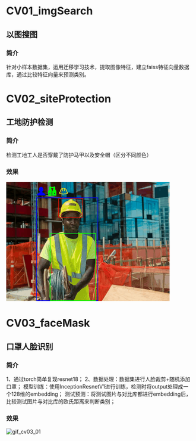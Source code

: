 # CV01_imgSearch
## 以图搜图
### 简介
针对小样本数据集，运用迁移学习技术，提取图像特征，建立faiss特征向量数据库，通过比较特征向量来预测类别。

# CV02_siteProtection
## 工地防护检测
### 简介
检测工地工人是否穿戴了防护马甲以及安全帽（区分不同颜色）
### 效果
![gif_cv02_01](https://github.com/Ian1274/CV/blob/main/CV02_siteProtection/results/result.gif)

# CV03_faceMask
## 口罩人脸识别
### 简介
1、通过torch简单复现resnet18；
2、数据处理：数据集进行人脸裁剪+随机添加口罩；
模型训练：使用InceptionResnetV1进行训练，检测时将output处理成一个128维的embedding；
测试预测：将测试图片与对比库都进行embedding后，比较测试图片与对比库的欧氏距离来判断类别；
### 效果
![gif_cv03_01](https://github.com/Ian1274/CV/blob/main/CV03_faceMasks/3.demo/results/result.gif)
   
